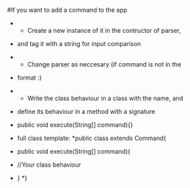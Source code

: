 #If you want to add a command to the app
*	- Create a new instance of it in the contructor of parser,
*	 and tag it with a string for input comparison
*	- Change parser as neccesary (if command is not in the 
*	format <student>:<command>)
*	- Write the class behaviour in a class with the name, and
*	define its behaviour in a method with a signature
*	public void execute(String[] command){}

*	full class template:
*public class <myclass> extends Command{
*	public void execute(String[] command){
*	//Your class behaviour
*	}
*}